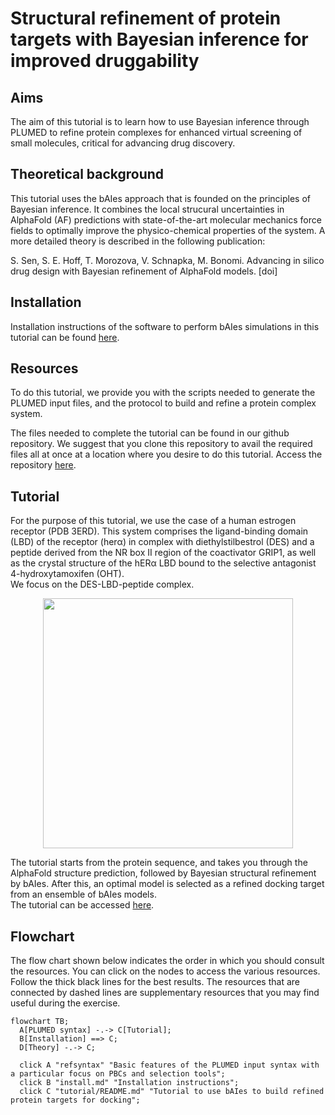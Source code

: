 # Structural refinement of protein targets with Bayesian inference for improved druggability

## Aims
The aim of this tutorial is to learn how to use Bayesian inference through PLUMED to refine protein complexes for enhanced virtual screening of small molecules, critical for advancing drug discovery.

## Theoretical background
This tutorial uses the bAIes approach that is founded on the principles of Bayesian inference. It combines the local strucural uncertainties in AlphaFold (AF) predictions with state-of-the-art
molecular mechanics force fields to optimally improve the physico-chemical properties of the system. A more detailed theory is described in the following publication:

S. Sen, S. E. Hoff, T. Morozova, V. Schnapka, M. Bonomi. Advancing in silico drug design with Bayesian refinement of AlphaFold models. [doi]

## Installation
Installation instructions of the software to perform bAIes simulations in this tutorial can be found [here](install.md).

## Resources
To do this tutorial, we provide you with the scripts needed to generate the PLUMED input files, and the protocol to build and refine a protein complex system.

The files needed to complete the tutorial can be found in our github repository. We suggest that you clone this repository to avail the required files all at once at a location where you desire
to do this tutorial. Access the repository [here](https://github.com/COSBlab/bAIes-SM).

## Tutorial
For the purpose of this tutorial, we use the case of a human estrogen receptor (PDB 3ERD).
This system comprises the ligand-binding domain (LBD) of the receptor (herα) in complex with diethylstilbestrol (DES) and a peptide derived from the NR box II region of the coactivator GRIP1,
as well as the crystal structure of the hERα LBD bound to the selective antagonist 4-hydroxytamoxifen (OHT).  
We focus on the DES-LBD-peptide complex.

<p align="center">
  <img src="tau.png" width="400">
</p>

The tutorial starts from the protein sequence, and takes you through the AlphaFold structure prediction, followed by Bayesian structural refinement by bAIes.
After this, an optimal model is selected as a refined docking target from an ensemble of bAIes models.  
The tutorial can be accessed [here](https://github.com/COSBlab/bAIes-SM/tree/main/tutorial).

## Flowchart
The flow chart shown below indicates the order in which you should consult the resources.
You can click on the nodes to access the various resources.
Follow the thick black lines for the best results.
The resources that are connected by dashed lines are supplementary resources that you may find useful during the exercise.  

```mermaid
flowchart TB;
  A[PLUMED syntax] -.-> C[Tutorial];
  B[Installation] ==> C;
  D[Theory] -.-> C;

  click A "refsyntax" "Basic features of the PLUMED input syntax with a particular focus on PBCs and selection tools";
  click B "install.md" "Installation instructions";
  click C "tutorial/README.md" "Tutorial to use bAIes to build refined protein targets for docking";
```
